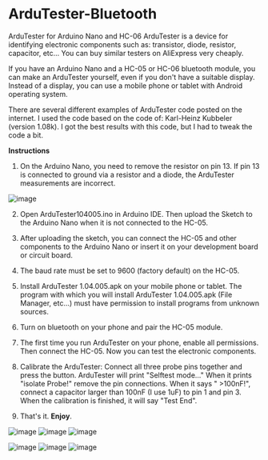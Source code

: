 # ArduTester-Bluetooth
 ArduTester for Arduino Nano and HC-06
ArduTester is a device for identifying electronic components such as: transistor, diode, resistor, capacitor, etc... You can buy similar testers on AliExpress very cheaply.

If you have an Arduino Nano and a HC-05 or HC-06 bluetooth module, you can make an ArduTester yourself, even if you don't have a suitable display. Instead of a display, you can use a mobile phone or tablet with Android operating system.

There are several different examples of ArduTester code posted on the internet. I used the code based on the code of: Karl-Heinz Kubbeler (version 1.08k). I got the best results with this code, but I had to tweak the code a bit.

**Instructions**

1. On the Arduino Nano, you need to remove the resistor on pin 13. If pin 13 is connected to ground via a resistor and a diode, the ArduTester measurements are incorrect.

![image](https://github.com/julijanz/ArduTester-Bluetooth/assets/6597160/253d6ffe-173e-4d25-a1e5-2c1b30bacdec)

2. Open ArduTester104005.ino in Arduino IDE. Then upload the Sketch to the Arduino Nano when it is not connected to the HC-05.

3. After uploading the sketch, you can connect the HC-05 and other components to the Arduino Nano or insert it on your development board or circuit board.

4. The baud rate must be set to 9600 (factory default) on the HC-05.

5. Install ArduTester 1.04.005.apk on your mobile phone or tablet. The program with which you will install ArduTester 1.04.005.apk (File Manager, etc...) must have permission to install programs from unknown sources.

6. Turn on bluetooth on your phone and pair the HC-05 module.

7. The first time you run ArduTester on your phone, enable all permissions. Then connect the HC-05. Now you can test the electronic components.

8. Calibrate the ArduTester: Connect all three probe pins together and press the button. ArduTester will print "Selftest mode..." When it prints "isolate Probe!" remove the pin connections. When it says " >100nF!", connect a capacitor larger than 100nF (I use 1uF) to pin 1 and pin 3. When the calibration is finished, it will say "Test End".

9. That's it. **Enjoy**.

![image](https://github.com/julijanz/ArduTester-Bluetooth/assets/6597160/edab195b-3023-4262-af17-3f18f76e8d73) ![image](https://github.com/julijanz/ArduTester-Bluetooth/assets/6597160/e08ef204-2a46-49b2-a2e7-228f42db15ce) ![image](https://github.com/julijanz/ArduTester-Bluetooth/assets/6597160/20c00864-d03d-492d-b8ba-7c2785cb8307)

![image](https://github.com/julijanz/ArduTester-Bluetooth/assets/6597160/0df5a1f4-7a0e-4944-a5da-55d3d7536e6c) ![image](https://github.com/julijanz/ArduTester-Bluetooth/assets/6597160/3c8e8f49-0d13-44f3-9b88-8f3494d18482) ![image](https://github.com/julijanz/ArduTester-Bluetooth/assets/6597160/e1211343-e202-4066-a039-44ce49470521)








